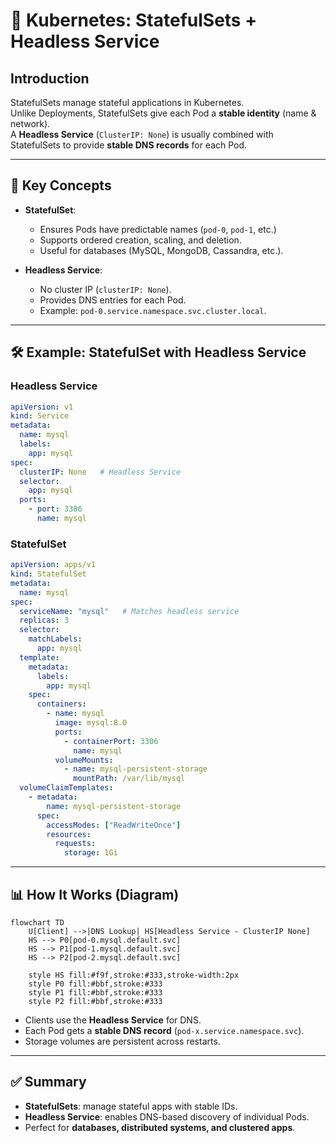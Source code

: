 
# 📘 Kubernetes: StatefulSets + Headless Service

## Introduction

StatefulSets manage stateful applications in Kubernetes.  
Unlike Deployments, StatefulSets give each Pod a **stable identity** (name & network).  
A **Headless Service** (`ClusterIP: None`) is usually combined with StatefulSets to provide **stable DNS records** for each Pod.

---

## 🔑 Key Concepts

- **StatefulSet**:
  - Ensures Pods have predictable names (`pod-0`, `pod-1`, etc.)
  - Supports ordered creation, scaling, and deletion.
  - Useful for databases (MySQL, MongoDB, Cassandra, etc.).

- **Headless Service**:
  - No cluster IP (`clusterIP: None`).
  - Provides DNS entries for each Pod.
  - Example: `pod-0.service.namespace.svc.cluster.local`.

---

## 🛠 Example: StatefulSet with Headless Service

### Headless Service

```yaml
apiVersion: v1
kind: Service
metadata:
  name: mysql
  labels:
    app: mysql
spec:
  clusterIP: None   # Headless Service
  selector:
    app: mysql
  ports:
    - port: 3306
      name: mysql
````

### StatefulSet

```yaml
apiVersion: apps/v1
kind: StatefulSet
metadata:
  name: mysql
spec:
  serviceName: "mysql"   # Matches headless service
  replicas: 3
  selector:
    matchLabels:
      app: mysql
  template:
    metadata:
      labels:
        app: mysql
    spec:
      containers:
        - name: mysql
          image: mysql:8.0
          ports:
            - containerPort: 3306
              name: mysql
          volumeMounts:
            - name: mysql-persistent-storage
              mountPath: /var/lib/mysql
  volumeClaimTemplates:
    - metadata:
        name: mysql-persistent-storage
      spec:
        accessModes: ["ReadWriteOnce"]
        resources:
          requests:
            storage: 1Gi
```

---

## 📊 How It Works (Diagram)


```mermaid
flowchart TD
    U[Client] -->|DNS Lookup| HS[Headless Service - ClusterIP None]
    HS --> P0[pod-0.mysql.default.svc]
    HS --> P1[pod-1.mysql.default.svc]
    HS --> P2[pod-2.mysql.default.svc]

    style HS fill:#f9f,stroke:#333,stroke-width:2px
    style P0 fill:#bbf,stroke:#333
    style P1 fill:#bbf,stroke:#333
    style P2 fill:#bbf,stroke:#333
```


* Clients use the **Headless Service** for DNS.
* Each Pod gets a **stable DNS record** (`pod-x.service.namespace.svc`).
* Storage volumes are persistent across restarts.

---

## ✅ Summary

* **StatefulSets**: manage stateful apps with stable IDs.
* **Headless Service**: enables DNS-based discovery of individual Pods.
* Perfect for **databases, distributed systems, and clustered apps**.

```

```
